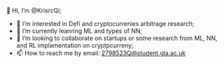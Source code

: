 👋 Hi, I’m @KrisrcQi;
- 👀 I’m interested in Defi and cryptocurrenies arbitrage research;
- 🌱 I’m currently leanring ML and types of NN;
- 💞️ I’m looking to collaborate on startups or some research from ML, NN, and RL implamentation on cryptpcurreny;
- 📫 How to reach me by email: 2798523Q@student.gla.ac.uk
